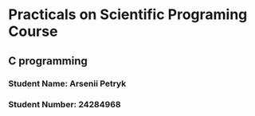 # Practicals on Scientific Programing Course
## C programming
### Student Name: Arsenii Petryk
### Student Number: 24284968